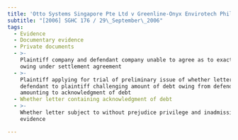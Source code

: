 ```yaml
---
title: 'Otto Systems Singapore Pte Ltd v Greenline-Onyx Envirotech Phils, Inc'
subtitle: "[2006] SGHC 176 / 29\_September\_2006"
tags:
  - Evidence
  - Documentary evidence
  - Private documents
  - >-
    Plaintiff company and defendant company unable to agree as to exact amount
    owing under settlement agreement
  - >-
    Plaintiff applying for trial of preliminary issue of whether letter from
    defendant to plaintiff challenging amount of debt owing from defendant
    amounting to acknowledgment of debt
  - Whether letter containing acknowledgment of debt
  - >-
    Whether letter subject to without prejudice privilege and inadmissible as
    evidence

---
```


